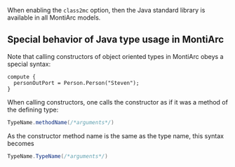 <!-- (c) https://github.com/MontiCore/monticore -->
When enabling the `class2mc` option, then the Java standard library is available in all MontiArc models.

## Special behavior of Java type usage in MontiArc
Note that calling constructors of object oriented types in MontiArc obeys a special syntax:
```montiarc
compute {
  personOutPort = Person.Person("Steven");
}
```
When calling constructors, one calls the constructor as if it was a method of the defining type:
```java
TypeName.methodName(/*arguments*/)
```
As the constructor method name is the same as the type name, this syntax becomes
```java
TypeName.TypeName(/*arguments*/)
```
